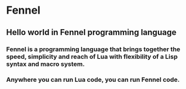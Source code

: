# Fennel
## Hello world in Fennel programming language

### Fennel is a programming language that brings together the speed, simplicity and reach of Lua with flexibility of a Lisp syntax and macro system.

### Anywhere you can run Lua code, you can run Fennel code.